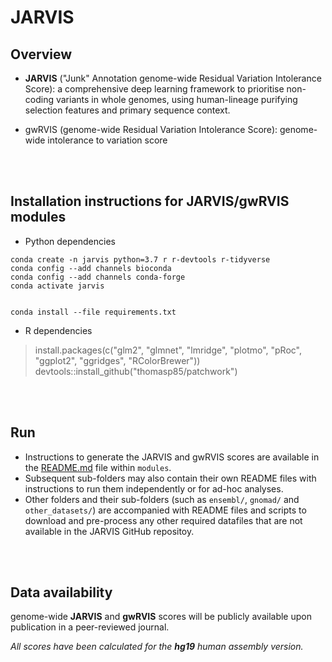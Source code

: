 # JARVIS

## Overview
- **JARVIS** ("Junk" Annotation genome-wide Residual Variation Intolerance Score): a comprehensive deep learning framework to prioritise non-coding variants in whole genomes, using human-lineage purifying selection features and primary sequence context.

- gwRVIS (genome-wide Residual Variation Intolerance Score): genome-wide intolerance to variation score


<br><br>



## Installation instructions for JARVIS/gwRVIS modules

- Python dependencies
```
conda create -n jarvis python=3.7 r r-devtools r-tidyverse 
conda config --add channels bioconda
conda config --add channels conda-forge
conda activate jarvis  


conda install --file requirements.txt  
```

- R dependencies 
> install.packages(c("glm2", "glmnet", "lmridge", "plotmo", "pRoc", "ggplot2", "ggridges", "RColorBrewer")) 
> devtools::install_github("thomasp85/patchwork")


<br><br>

## Run
- Instructions to generate the JARVIS and gwRVIS scores are available in the [README.md](modules/README.md) file within `modules`.
- Subsequent sub-folders may also contain their own README files with instructions to run them independently or for ad-hoc analyses.
- Other folders and their sub-folders (such as `ensembl/`, `gnomad/` and `other_datasets/`) are accompanied with README files and scripts to download and pre-process any other required datafiles that are not available in the JARVIS GitHub repositoy.


<br><br>

## Data availability
genome-wide **JARVIS** and **gwRVIS** scores will be publicly available upon publication in a peer-reviewed journal.

_All scores have been calculated for the **hg19** human assembly version._

<br><br>
